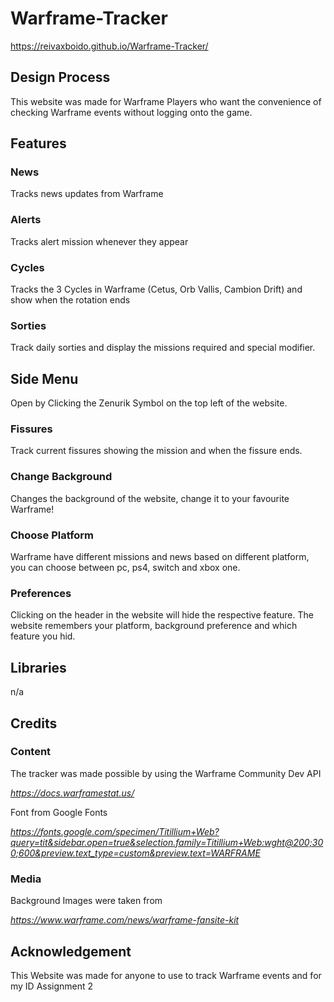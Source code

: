 # Warframe-Tracker
https://reivaxboido.github.io/Warframe-Tracker/

## Design Process
This website was made for Warframe Players who want the convenience of checking Warframe events without logging onto the game.

## Features

### News
Tracks news updates from Warframe

### Alerts
Tracks alert mission whenever they appear

### Cycles
Tracks the 3 Cycles in Warframe (Cetus, Orb Vallis, Cambion Drift) and show when the rotation ends

### Sorties
Track daily sorties and display the missions required and special modifier.

## Side Menu
Open by Clicking the Zenurik Symbol on the top left of the website.

### Fissures
Track current fissures showing the mission and when the fissure ends.

### Change Background
Changes the background of the website, change it to your favourite Warframe!

### Choose Platform
Warframe have different missions and news based on different platform, you can choose between pc, ps4, switch and xbox one.

### Preferences
Clicking on the header in the website will hide the respective feature.
The website remembers your platform, background preference and which feature you hid.

## Libraries
n/a

## Credits
### Content
The tracker was made possible by using the Warframe Community Dev API

*https://docs.warframestat.us/*

Font from Google Fonts

*https://fonts.google.com/specimen/Titillium+Web?query=tit&sidebar.open=true&selection.family=Titillium+Web:wght@200;300;600&preview.text_type=custom&preview.text=WARFRAME*

### Media
Background Images were taken from

*https://www.warframe.com/news/warframe-fansite-kit*

## Acknowledgement
This Website was made for anyone to use to track Warframe events and for my ID Assignment 2
